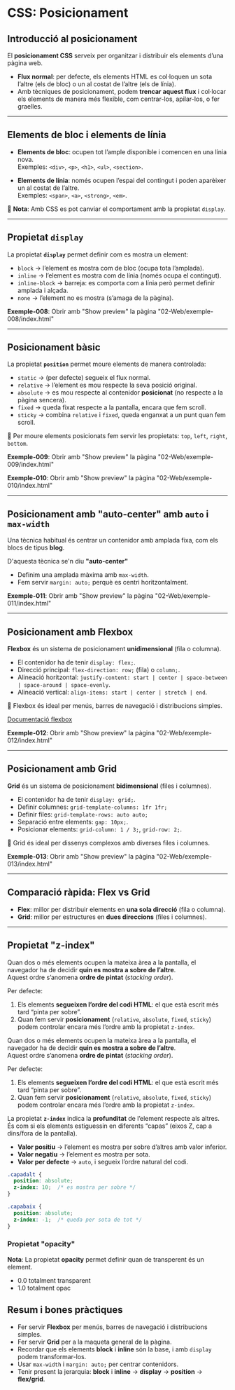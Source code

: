 # CSS: Posicionament

## Introducció al posicionament

El **posicionament CSS** serveix per organitzar i distribuir els elements d’una pàgina web.

- **Flux normal**: per defecte, els elements HTML es col·loquen un sota l’altre (els de bloc) o un al costat de l’altre (els de línia).
- Amb tècniques de posicionament, podem **trencar aquest flux** i col·locar els elements de manera més flexible, com centrar-los, apilar-los, o fer graelles.

---

## Elements de bloc i elements de línia

- **Elements de bloc**: ocupen tot l’ample disponible i comencen en una línia nova.  
  Exemples: `<div>`, `<p>`, `<h1>`, `<ul>`, `<section>`.

- **Elements de línia**: només ocupen l’espai del contingut i poden aparèixer un al costat de l’altre.  
  Exemples: `<span>`, `<a>`, `<strong>`, `<em>`.

📌 **Nota**: Amb CSS es pot canviar el comportament amb la propietat `display`.

---

## Propietat `display`

La propietat **`display`** permet definir com es mostra un element:

- `block` → l’element es mostra com de bloc (ocupa tota l’amplada).
- `inline` → l’element es mostra com de línia (només ocupa el contingut).
- `inline-block` → barreja: es comporta com a línia però permet definir amplada i alçada.
- `none` → l’element no es mostra (s’amaga de la pàgina).

**Exemple-008**: Obrir amb "Show preview" la pàgina "02-Web/exemple-008/index.html"

---

## Posicionament bàsic

La propietat **`position`** permet moure elements de manera controlada:

- `static` → (per defecte) segueix el flux normal.  
- `relative` → l’element es mou respecte la seva posició original.  
- `absolute` → es mou respecte al contenidor **posicionat** (no respecte a la pàgina sencera).  
- `fixed` → queda fixat respecte a la pantalla, encara que fem scroll.  
- `sticky` → combina `relative` i `fixed`, queda enganxat a un punt quan fem scroll.

📌 Per moure elements posicionats fem servir les propietats: `top`, `left`, `right`, `bottom`.

**Exemple-009**: Obrir amb "Show preview" la pàgina "02-Web/exemple-009/index.html"

**Exemple-010**: Obrir amb "Show preview" la pàgina "02-Web/exemple-010/index.html"

---

## Posicionament amb "auto-center" amb `auto` i `max-width`

Una tècnica habitual és centrar un contenidor amb amplada fixa, com els blocs de tipus **blog**.

D'aquesta tècnica se'n diu **"auto-center"**

- Definim una amplada màxima amb `max-width`.
- Fem servir `margin: auto;` perquè es centri horitzontalment.

**Exemple-011**: Obrir amb "Show preview" la pàgina "02-Web/exemple-011/index.html"

---

## Posicionament amb Flexbox

**Flexbox** és un sistema de posicionament **unidimensional** (fila o columna).

- El contenidor ha de tenir `display: flex;`.
- Direcció principal: `flex-direction: row;` (fila) o `column;`.
- Alineació horitzontal: `justify-content: start | center | space-between | space-around | space-evenly`.
- Alineació vertical: `align-items: start | center | stretch | end`.

📌 Flexbox és ideal per menús, barres de navegació i distribucions simples.

[Documentació flexbox](https://developer.mozilla.org/en-US/docs/Web/CSS/justify-content)

**Exemple-012**: Obrir amb "Show preview" la pàgina "02-Web/exemple-012/index.html"

---

## Posicionament amb Grid

**Grid** és un sistema de posicionament **bidimensional** (files i columnes).

- El contenidor ha de tenir `display: grid;`.
- Definir columnes: `grid-template-columns: 1fr 1fr;`  
- Definir files: `grid-template-rows: auto auto;`  
- Separació entre elements: `gap: 10px;`.
- Posicionar elements: `grid-column: 1 / 3;`, `grid-row: 2;`.

📌 Grid és ideal per dissenys complexos amb diverses files i columnes.

**Exemple-013**: Obrir amb "Show preview" la pàgina "02-Web/exemple-013/index.html"

---

## Comparació ràpida: Flex vs Grid

- **Flex**: millor per distribuir elements en **una sola direcció** (fila o columna).  
- **Grid**: millor per estructures en **dues direccions** (files i columnes).

---

## Propietat "z-index"

Quan dos o més elements ocupen la mateixa àrea a la pantalla, el navegador ha de decidir **quin es mostra a sobre de l’altre**.  
Aquest ordre s’anomena **ordre de pintat** (*stacking order*).  

Per defecte:
1. Els elements **segueixen l’ordre del codi HTML**: el que està escrit més tard “pinta per sobre”.
2. Quan fem servir **posicionament** (`relative`, `absolute`, `fixed`, `sticky`) podem controlar encara més l’ordre amb la propietat `z-index`.

Quan dos o més elements ocupen la mateixa àrea a la pantalla, el navegador ha de decidir **quin es mostra a sobre de l’altre**.  
Aquest ordre s’anomena **ordre de pintat** (*stacking order*).  

Per defecte:
1. Els elements **segueixen l’ordre del codi HTML**: el que està escrit més tard “pinta per sobre”.
2. Quan fem servir **posicionament** (`relative`, `absolute`, `fixed`, `sticky`) podem controlar encara més l’ordre amb la propietat `z-index`.

La propietat **`z-index`** indica la **profunditat** de l’element respecte als altres.  
És com si els elements estiguessin en diferents “capas” (eixos Z, cap a dins/fora de la pantalla).

- **Valor positiu** → l’element es mostra per sobre d’altres amb valor inferior.  
- **Valor negatiu** → l’element es mostra per sota.  
- **Valor per defecte** → `auto`, i segueix l’ordre natural del codi.  

```css
.capadalt {
  position: absolute;
  z-index: 10;  /* es mostra per sobre */
}

.capabaix {
  position: absolute;
  z-index: -1;  /* queda per sota de tot */
}
```

### Propietat "opacity"

**Nota**: La propietat **opacity** permet definir quan de transperent és un element. 

- 0.0 totalment transparent
- 1.0 totalment opac

## Resum i bones pràctiques

- Fer servir **Flexbox** per menús, barres de navegació i distribucions simples.  
- Fer servir **Grid** per a la maqueta general de la pàgina.  
- Recordar que els elements **block** i **inline** són la base, i amb `display` podem transformar-los.  
- Usar `max-width` i `margin: auto;` per centrar contenidors.  
- Tenir present la jerarquia: **block** i **inline** → **display** → **position** → **flex/grid**.

